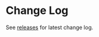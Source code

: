 # Change Log

See [releases](https://github.com/tom751/Tom-s-tools/releases) for latest change log.
